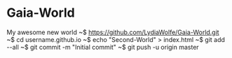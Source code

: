 # Gaia-World
My awesome new world
~$ https://github.com/LydiaWolfe/Gaia-World.git
~$ cd username.github.io
~$ echo "Second-World" > index.html
~$ git add --all
~$ git commit -m "Initial commit"
~$ git push -u origin master
